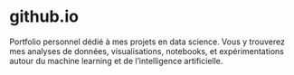 # github.io
 Portfolio personnel dédié à mes projets en data science. Vous y trouverez mes analyses de données, visualisations, notebooks, et expérimentations autour du machine learning et de l’intelligence artificielle.
